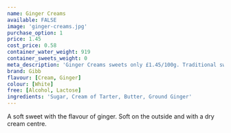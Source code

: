 ```yaml
---
name: Ginger Creams
available: FALSE
image: 'ginger-creams.jpg'
purchase_option: 1
price: 1.45
cost_price: 0.58
container_water_weight: 919
container_sweets_weight: 0
meta_description: 'Ginger Creams sweets only £1.45/100g. Traditional sweets and more at Humbugs Confectionery Store. Specialists in satisfying your sweet tooth!'
brand: Gibb
flavour: [Cream, Ginger]
colour: [White]
free: [Alcohol, Lactose]
ingredients: 'Sugar, Cream of Tarter, Butter, Ground Ginger'
---
```

A soft sweet with the flavour of ginger. Soft on the outside and with a dry cream centre.
